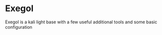 # Exegol
 Exegol is a kali light base with a few useful additional tools and some basic configuration
